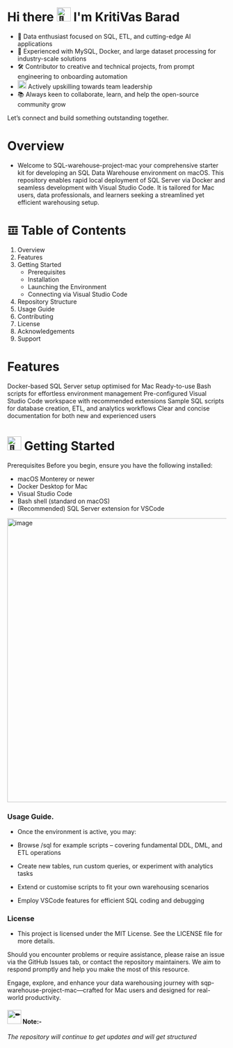 # Hi there <picture> <source srcset="https://fonts.gstatic.com/s/e/notoemoji/latest/1f44b/512.webp" type="image/webp"> <img src="https://fonts.gstatic.com/s/e/notoemoji/latest/1f44b/512.gif" alt="👋" width="32" height="32"></picture> I'm KritiVas Barad

- 🚀 Data enthusiast focused on SQL, ETL, and cutting-edge AI applications
- 💼 Experienced with MySQL, Docker, and large dataset processing for industry-scale solutions
- 🛠️ Contributor to creative and technical projects, from prompt engineering to onboarding automation
- <picture> <source srcset="https://fonts.gstatic.com/s/e/notoemoji/latest/1f3af/512.webp" type="image/webp"> <img src="https://fonts.gstatic.com/s/e/notoemoji/latest/1f3af/512.gif" alt="🎯" width="20" height="20"> </picture> Actively upskilling towards team leadership
- 📚 Always keen to collaborate, learn, and help the open-source community grow

Let’s connect and build something outstanding together.

# **Overview**
- Welcome to SQL-warehouse-project-mac your comprehensive starter kit for developing an SQL Data Warehouse environment on macOS.
This repository enables rapid local deployment of SQL Server via Docker and seamless development with Visual Studio Code.
It is tailored for Mac users, data professionals, and learners seeking a streamlined yet efficient warehousing setup.

# 𝌞 **Table of Contents**
1. Overview
2. Features
3. Getting Started
   - Prerequisites
   - Installation
   - Launching the Environment
   - Connecting via Visual Studio Code
4. Repository Structure
5. Usage Guide
6. Contributing
7. License
8. Acknowledgements
9. Support


# **Features**
Docker-based SQL Server setup optimised for Mac
Ready-to-use Bash scripts for effortless environment management
Pre-configured Visual Studio Code workspace with recommended extensions
Sample SQL scripts for database creation, ETL, and analytics workflows
Clear and concise documentation for both new and experienced users

# <picture> <source srcset="https://fonts.gstatic.com/s/e/notoemoji/latest/1f3c1/512.webp" type="image/webp"> <img src="https://fonts.gstatic.com/s/e/notoemoji/latest/1f3c1/512.gif" alt="🏁" width="32" height="32"> </picture> **Getting Started**

Prerequisites
Before you begin, ensure you have the following installed:
- macOS Monterey or newer
- Docker Desktop for Mac
- Visual Studio Code
- Bash shell (standard on macOS)
- (Recommended) SQL Server extension for VSCode


<img width="1561" height="652" alt="image" src="https://github.com/user-attachments/assets/d0ef87f5-39df-4cb8-b5dc-b3af7d9f6cb2" />


### **Usage Guide**.
- Once the environment is active, you may:

  
- Browse /sql for example scripts – covering fundamental DDL, DML, and ETL operations
- Create new tables, run custom queries, or experiment with analytics tasks
- Extend or customise scripts to fit your own warehousing scenarios
- Employ VSCode features for efficient SQL coding and debugging

### **License**
- This project is licensed under the MIT License. See the LICENSE file for more details.



Should you encounter problems or require assistance, please raise an issue via the GitHub Issues tab, or contact the repository maintainers. We aim to respond promptly and help you make the most of this resource.

Engage, explore, and enhance your data warehousing journey with sqp-warehouse-project-mac—crafted for Mac users and designed for real-world productivity.

#### <picture> <source srcset="https://fonts.gstatic.com/s/e/notoemoji/latest/270f_fe0f/512.webp" type="image/webp"> <img src="https://fonts.gstatic.com/s/e/notoemoji/latest/270f_fe0f/512.gif" alt="✏" width="32" height="32"> </picture> **Note:-**
_The repository will continue to get updates and will get structured_
